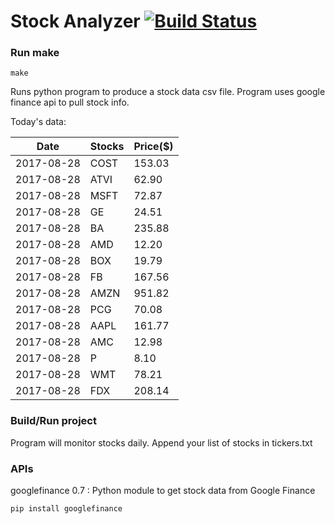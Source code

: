 # Stock Analyzer [![Build Status](https://travis-ci.org/ogoyal/StockAnalyzer.svg?branch=master)](https://travis-ci.org/ogoyal/StockAnalyzer)

### Run make
```
make
```

Runs python program to produce a stock data csv file. Program uses google finance api to pull stock info.

Today's data:

| Date| Stocks| Price($) | 
| --- | --- | ---  | 
| 2017-08-28| COST| 153.03 | 
| 2017-08-28| ATVI| 62.90 | 
| 2017-08-28| MSFT| 72.87 | 
| 2017-08-28| GE| 24.51 | 
| 2017-08-28| BA| 235.88 | 
| 2017-08-28| AMD| 12.20 | 
| 2017-08-28| BOX| 19.79 | 
| 2017-08-28| FB| 167.56 | 
| 2017-08-28| AMZN| 951.82 | 
| 2017-08-28| PCG| 70.08 | 
| 2017-08-28| AAPL| 161.77 | 
| 2017-08-28| AMC| 12.98 | 
| 2017-08-28| P| 8.10 | 
| 2017-08-28| WMT| 78.21 | 
| 2017-08-28| FDX| 208.14 | 

### Build/Run project

Program will monitor stocks daily. Append your list of stocks in tickers.txt

### APIs
googlefinance 0.7 : Python module to get stock data from Google Finance

```
pip install googlefinance
```

